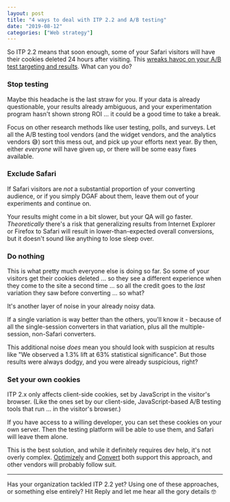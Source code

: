 ```yaml
---
layout: post
title: "4 ways to deal with ITP 2.2 and A/B testing"
date: "2019-08-12"
categories: ["Web strategy"]
---
```


So ITP 2.2 means that soon enough, some of your Safari visitors will have their cookies deleted 24 hours after visiting. This [wreaks havoc on your A/B test targeting and results](https://briandavidhall.com/itp-2-2-and-a-b-testing-are-we-screwed/). What can you do?

### Stop testing

Maybe this headache is the last straw for you. If your data is already questionable, your results already ambiguous, and your experimentation program hasn't shown strong ROI ... it could be a good time to take a break.

Focus on other research methods like user testing, polls, and surveys. Let all the A/B testing tool vendors (and the widget vendors, and the analytics vendors 😅) sort this mess out, and pick up your efforts next year. By then, either _everyone_ will have given up, or there will be some easy fixes available.

### Exclude Safari

If Safari visitors are _not_ a substantial proportion of your converting audience, or if you simply DGAF about them, leave them out of your experiments and continue on.

Your results might come in a bit slower, but your QA will go faster. _Theoretically_ there's a risk that generalizing results from Internet Explorer or Firefox to Safari will result in lower-than-expected overall conversions, but it doesn't sound like anything to lose sleep over.

### Do nothing

This is what pretty much everyone else is doing so far. So some of your visitors get their cookies deleted ... so they see a different experience when they come to the site a second time ... so all the credit goes to the _last_ variation they saw before converting ... so what?

It's another layer of noise in your already noisy data.

If a single variation is way better than the others, you'll know it - because of all the single-session converters in that variation, plus all the multiple-session, non-Safari converters.

This additional noise _does_ mean you should look with suspicion at results like "We observed a 1.3% lift at 63% statistical significance". But those results were always dodgy, and you were already suspicious, right?

### Set your own cookies

ITP 2.x only affects client-side cookies, set by JavaScript in the visitor's browser. (Like the ones set by our client-side, JavaScript-based A/B testing tools that run ... in the visitor's browser.)

If you have access to a willing developer, you can set these cookies on your own server. Then the testing platform will be able to use them, and Safari will leave them alone.

This is the best solution, and while it definitely requires dev help, it's not overly complex. [Optimizely](https://help.optimizely.com/Set_Up_Optimizely/Intelligent_Tracking_Protection_and_Optimizely) and [Convert](https://blog.convert.com/itp-2-2-impact-abtesting-users.html) both support this approach, and other vendors will probably follow suit.

* * *

Has your organization tackled ITP 2.2 yet? Using one of these approaches, or something else entirely? Hit Reply and let me hear all the gory details 🤓
